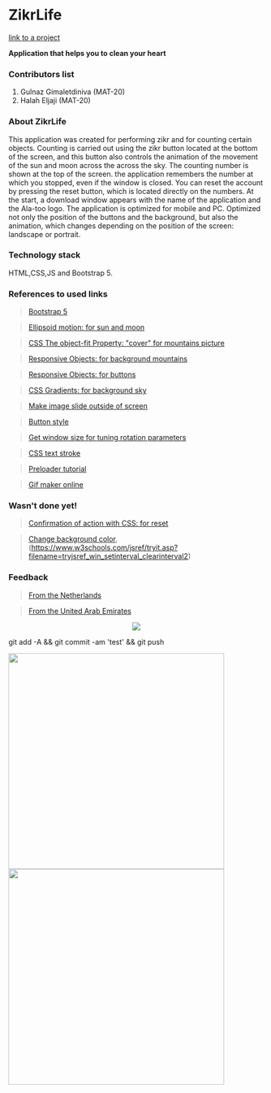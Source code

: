 # ZikrLife
<a href="https://gulnaz1024.github.io/MAT20_Final_Project/"> link to a project </a>

**Application that helps you to clean your heart**

### Contributors list
1. Gulnaz Gimaletdiniva (MAT-20)
2. Halah Eljaji (MAT-20)

### About ZikrLife
This application was created for performing zikr and for counting certain objects. Counting is carried out using the zikr button located at the bottom of the screen, and this button also controls the animation of the movement of the sun and moon across the across the sky. The counting number is shown at the top of the screen. the application remembers the number at which you stopped, even if the window is closed. You can reset the account by pressing the reset button, which is located directly on the numbers. At the start, a download window appears with the name of the application and the Ala-too logo. The application is optimized for mobile and PC. Optimized not only the position of the buttons and the background, but also the animation, which changes depending on the position of the screen: landscape or portrait. 

### Technology stack
HTML,CSS,JS and Bootstrap 5.

### References to used links

> [Bootstrap 5](https://www.w3schools.com/bootstrap5/index.php)

> [Ellipsoid motion: for sun and moon](http://forum.codenet.ru/q32154/)

> [CSS The object-fit Property: "cover" for mountains picture](https://www.w3schools.com/css/css3_object-fit.asp)

> [Responsive Objects: for background mountains](https://www.w3schools.com/css/css_rwd_images.asp)

> [Responsive Objects: for buttons](https://proglib.io/p/responsive-images)

> [CSS Gradients: for background sky](https://www.w3schools.com/css/css3_gradients.asp)

> [Make image slide outside of screen](https://stackoverflow.com/questions/55339667/make-image-slide-in-from-outside-the-screen-html)

> [Button style](https://habr.com/ru/company/ruvds/blog/489820/)

> [Get window size for tuning rotation parameters](https://dmitripavlutin.com/screen-window-page-sizes/)

> [CSS text stroke](https://www.w3schools.com/cssref/css3_pr_text-shadow.asp)

> [Preloader tutorial](https://youtu.be/xuA83OYTE7I)

> [Gif maker online](https://www.3dgifmaker.com/)


### Wasn't done yet!

> [Confirmation of action with CSS: for reset](https://www.w3schools.com/howto/howto_css_delete_modal.asp)

> [Change background color](https://www.w3schools.com/jsref/met_win_setinterval.asp), (https://www.w3schools.com/jsref/tryit.asp?filename=tryjsref_win_setinterval_clearinterval2)

### Feedback
> [From the Netherlands](https://youtu.be/djk0BfYTVoI)

> [From the United Arab Emirates](https://youtu.be/uMWQHSvaC4g)

<p align="center">
<a href="https://youtu.be/djk0BfYTVoI"><img src="https://sun9-46.userapi.com/impg/veK1iD-eShXeprgSXVNLbeI2o-VzctKDc5Xl2A/-KjAbgvUHoI.jpg?size=552x406&quality=96&sign=0ac7f5f20b440b5076fb85080f68827a&type=album" align="center" ></a>

git add -A && git commit -am 'test' && git push
<div>
<div>
<img src="https://w-dog.ru/wallpapers/9/15/458745441613494/vajoming-ssha-grand-teton-nacionalnyj-park-snejk-river-grand-titon-nacionalnyj-park-zakat-oblaka-vecher-gory-pole-cvety-zelen-les-derevya-sosny.jpg" width="425"/></div> 

<div><img src="https://w-dog.ru/wallpapers/9/15/458745441613494/vajoming-ssha-grand-teton-nacionalnyj-park-snejk-river-grand-titon-nacionalnyj-park-zakat-oblaka-vecher-gory-pole-cvety-zelen-les-derevya-sosny.jpg" width="425"/>
</div>
</div>